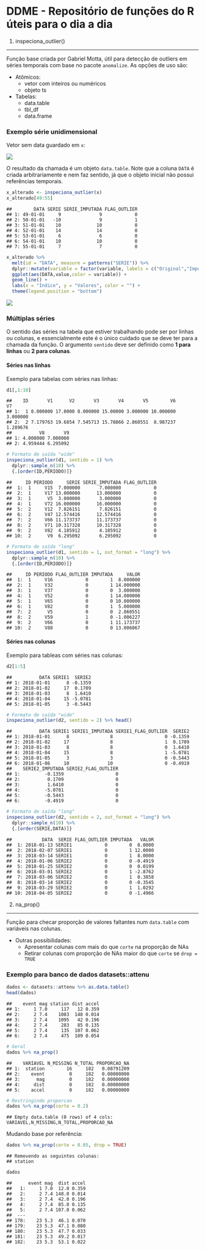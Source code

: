 
DDME - Repositório de funções do R úteis para o dia a dia
=========================================================

1) inspeciona\_outlier()
------------------------

Função base criada por Gabriel Motta, útil para detecção de outliers em séries temporais com base no pacote `anomalize`. As opções de uso são:

-   Atômicos:
    -   vetor com inteiros ou numéricos
    -   objeto ts
-   Tabelas:
    -   data.table
    -   tbl\_df
    -   data.frame

### Exemplo série unidimensional

Vetor sem data guardado em `x`:

![](README_figs/README-unnamed-chunk-1-1.png)

O resultado da chamada é um objeto `data.table`. Note que a coluna `DATA` é criada arbitrariamente e nem faz sentido, já que o objeto inicial não possui referências temporais.

``` r
x_alterado <- inspeciona_outlier(x)
x_alterado[49:55]
```

    ##        DATA SERIE SERIE_IMPUTADA FLAG_OUTLIER
    ## 1: 49-01-01     9              9            0
    ## 2: 50-01-01   -10              9            1
    ## 3: 51-01-01    10             10            0
    ## 4: 52-01-01    14             14            0
    ## 5: 53-01-01     6              6            0
    ## 6: 54-01-01    10             10            0
    ## 7: 55-01-01     7              7            0

``` r
x_alterado %>% 
  melt(id = "DATA", measure = patterns("SERIE")) %>% 
  dplyr::mutate(variable = factor(variable, labels = c("Original","Imputada"))) %>% {.[]} %>% 
  ggplot(aes(DATA,value,color = variable)) +
  geom_line() +
  labs(x = "Índice", y = "Valores", color = "") + 
  theme(legend.position = "bottom")
```

![](README_figs/README-unnamed-chunk-3-1.png)

### Múltiplas séries

O sentido das séries na tabela que estiver trabalhando pode ser por linhas ou colunas, e essencialmente este é o único cuidado que se deve ter para a chamada da função. O argumento `sentido` deve ser definido como **1 para linhas** ou **2 para colunas**.

#### Séries nas linhas

Exemplo para tabelas com séries nas linhas:

``` r
d1[,1:10]
```

    ##    ID       V1      V2       V3       V4       V5        V6       V7
    ## 1:  1 8.000000 17.0000 8.000000 15.00000 3.000000 10.000000 3.000000
    ## 2:  2 7.179763 19.6854 7.545713 15.78866 2.860551  8.987237 1.289676
    ##          V8       V9
    ## 1: 4.000000 7.000000
    ## 2: 4.959444 6.295092

``` r
# Formato de saída "wide"
inspeciona_outlier(d1, sentido = 1) %>% 
  dplyr::sample_n(10) %>% 
  {.[order(ID,PERIODO)]}
```

    ##     ID PERIODO     SERIE SERIE_IMPUTADA FLAG_OUTLIER
    ##  1:  1     V15  7.000000       7.000000            0
    ##  2:  1     V17 13.000000      13.000000            0
    ##  3:  1      V5  3.000000       3.000000            0
    ##  4:  1     V72 16.000000      16.000000            0
    ##  5:  2     V12  7.826151       7.826151            0
    ##  6:  2     V47 12.574416      12.574416            0
    ##  7:  2     V66 11.173737      11.173737            0
    ##  8:  2     V71 10.317328      10.317328            0
    ##  9:  2     V82  4.185912       4.185912            0
    ## 10:  2      V9  6.295092       6.295092            0

``` r
# Formato de saída "long"
inspeciona_outlier(d1, sentido = 1, out_format = "long") %>% 
  dplyr::sample_n(10) %>% 
  {.[order(ID,PERIODO)]}
```

    ##     ID PERIODO FLAG_OUTLIER IMPUTADA     VALOR
    ##  1:  1     V16            0        1  8.000000
    ##  2:  1     V32            0        1 14.000000
    ##  3:  1     V37            0        0  3.000000
    ##  4:  1     V52            0        1 14.000000
    ##  5:  1     V65            0        0 10.000000
    ##  6:  1     V82            0        1  5.000000
    ##  7:  2      V5            0        0  2.860551
    ##  8:  2     V59            1        0 -1.006227
    ##  9:  2     V66            0        1 11.173737
    ## 10:  2     V88            0        0 13.006067

#### Séries nas colunas

Exemplo para tableas com séries nas colunas:

``` r
d2[1:5]
```

    ##          DATA SERIE1  SERIE2
    ## 1: 2018-01-01      8 -0.1359
    ## 2: 2018-01-02     17  0.1709
    ## 3: 2018-01-03      8  1.6410
    ## 4: 2018-01-04     15 -5.0781
    ## 5: 2018-01-05      3 -0.5443

``` r
# Formato de saída "wide"
inspeciona_outlier(d2, sentido = 2) %>% head()
```

    ##          DATA SERIE1 SERIE1_IMPUTADA SERIE1_FLAG_OUTLIER  SERIE2
    ## 1: 2018-01-01      8               8                   0 -0.1359
    ## 2: 2018-01-02     17               8                   1  0.1709
    ## 3: 2018-01-03      8               8                   0  1.6410
    ## 4: 2018-01-04     15               8                   1 -5.0781
    ## 5: 2018-01-05      3               3                   0 -0.5443
    ## 6: 2018-01-06     10              10                   0 -0.4919
    ##    SERIE2_IMPUTADA SERIE2_FLAG_OUTLIER
    ## 1:         -0.1359                   0
    ## 2:          0.1709                   0
    ## 3:          1.6410                   0
    ## 4:         -5.0781                   0
    ## 5:         -0.5443                   0
    ## 6:         -0.4919                   0

``` r
# Formato de saída "long"
inspeciona_outlier(d2, sentido = 2, out_format = "long") %>% 
  dplyr::sample_n(10) %>% 
  {.[order(SERIE,DATA)]}
```

    ##           DATA  SERIE FLAG_OUTLIER IMPUTADA   VALOR
    ##  1: 2018-01-13 SERIE1            0        0  8.0000
    ##  2: 2018-02-07 SERIE1            0        1 12.0000
    ##  3: 2018-03-14 SERIE1            0        1  8.0000
    ##  4: 2018-01-06 SERIE2            0        0 -0.4919
    ##  5: 2018-01-25 SERIE2            0        0  0.0199
    ##  6: 2018-03-01 SERIE2            0        1 -2.8762
    ##  7: 2018-03-06 SERIE2            0        1  0.3858
    ##  8: 2018-03-14 SERIE2            0        0 -0.3545
    ##  9: 2018-03-29 SERIE2            0        1  1.0292
    ## 10: 2018-04-05 SERIE2            0        0 -1.4966

2) na\_prop()
-------------

Função para checar proporção de valores faltantes num `data.table` com variáveis nas colunas.

-   Outras possibilidades:
    -   Apresentar colunas com mais do que `corte` na proporção de NAs
    -   Retirar colunas com proporção de NAs maior do que `corte` se `drop = TRUE`

### Exemplo para banco de dados datasets::attenu

``` r
dados <- datasets::attenu %>% as.data.table()
head(dados)
```

    ##    event mag station dist accel
    ## 1:     1 7.0     117   12 0.359
    ## 2:     2 7.4    1083  148 0.014
    ## 3:     2 7.4    1095   42 0.196
    ## 4:     2 7.4     283   85 0.135
    ## 5:     2 7.4     135  107 0.062
    ## 6:     2 7.4     475  109 0.054

``` r
# Geral
dados %>% na_prop()
```

    ##    VARIAVEL N_MISSING N_TOTAL PROPORCAO_NA
    ## 1:  station        16     182   0.08791209
    ## 2:    event         0     182   0.00000000
    ## 3:      mag         0     182   0.00000000
    ## 4:     dist         0     182   0.00000000
    ## 5:    accel         0     182   0.00000000

``` r
# Restringindo proporcao
dados %>% na_prop(corte = 0.2)
```

    ## Empty data.table (0 rows) of 4 cols: VARIAVEL,N_MISSING,N_TOTAL,PROPORCAO_NA

Mudando base por referência:

``` r
dados %>% na_prop(corte = 0.05, drop = TRUE)
```

    ## Removendo as seguintes colunas:
    ## station

``` r
dados
```

    ##      event mag  dist accel
    ##   1:     1 7.0  12.0 0.359
    ##   2:     2 7.4 148.0 0.014
    ##   3:     2 7.4  42.0 0.196
    ##   4:     2 7.4  85.0 0.135
    ##   5:     2 7.4 107.0 0.062
    ##  ---                      
    ## 178:    23 5.3  46.1 0.070
    ## 179:    23 5.3  47.1 0.080
    ## 180:    23 5.3  47.7 0.033
    ## 181:    23 5.3  49.2 0.017
    ## 182:    23 5.3  53.1 0.022
